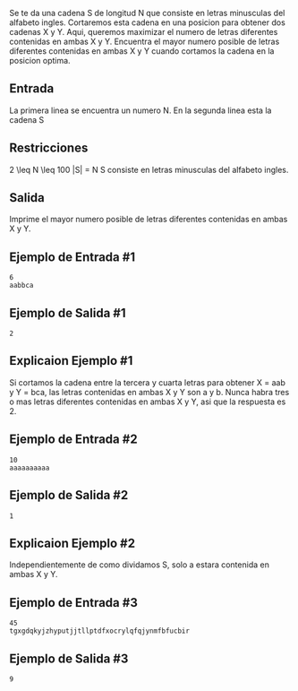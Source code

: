 Se te da una cadena S de longitud N que consiste en letras minusculas del alfabeto ingles. Cortaremos esta cadena en una posicion para obtener dos cadenas X y Y. Aqui, queremos maximizar el numero de letras diferentes contenidas en ambas X y Y. Encuentra el mayor numero posible de letras diferentes contenidas en ambas X y Y cuando cortamos la cadena en la posicion optima.



## Entrada



La primera linea se encuentra un numero N. En la segunda linea esta la cadena S



## Restricciones



2 \leq N \leq 100
|S| = N
S consiste en letras minusculas del alfabeto ingles.



## Salida



Imprime el mayor numero posible de letras diferentes contenidas en ambas X y Y.



## Ejemplo de Entrada #1



```
6  
aabbca
```


## Ejemplo de Salida #1



```
2
```


## Explicaion Ejemplo #1



Si cortamos la cadena entre la tercera y cuarta letras para obtener X = aab y Y = bca, las letras contenidas en ambas X y Y son a y b. Nunca habra tres o mas letras diferentes contenidas en ambas X y Y, asi que la respuesta es 2.



## Ejemplo de Entrada #2



```
10  
aaaaaaaaaa
```


## Ejemplo de Salida #2



```
1
```


## Explicaion Ejemplo #2



Independientemente de como dividamos S, solo a estara contenida en ambas X y Y.



## Ejemplo de Entrada #3



```
45  
tgxgdqkyjzhyputjjtllptdfxocrylqfqjynmfbfucbir
```


## Ejemplo de Salida #3



```
9
```


